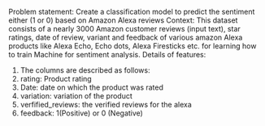 Problem statement: Create a classification model to predict the sentiment either (1 or 0)
based on Amazon Alexa reviews
Context: This dataset consists of a nearly 3000 Amazon customer reviews (input text), star
ratings, date of review, variant and feedback of various amazon Alexa products like Alexa
Echo, Echo dots, Alexa Firesticks etc. for learning how to train Machine for sentiment analysis.
Details of features:
1. The columns are described as follows:
2. rating: Product rating
3. Date: date on which the product was rated
4. variation: variation of the product
5. verfified_reviews: the verified reviews for the alexa
6. feedback: 1(Positive) or 0 (Negative)
   
